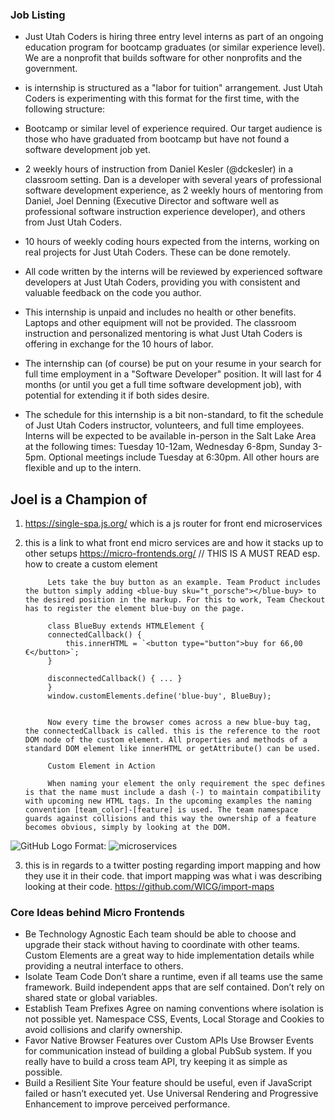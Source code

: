 ### Job Listing


- Just Utah Coders is hiring three entry level interns as part of an ongoing education program for bootcamp graduates (or similar experience level). We are a nonprofit that builds software for other nonprofits and the government.

- is internship is structured as a "labor for tuition" arrangement. Just Utah Coders is experimenting with this format for the first time, with the following structure:

- Bootcamp or similar level of experience required. Our target audience is those who have graduated from bootcamp but have not found a software development job yet.

- 2 weekly hours of instruction from Daniel Kesler (@dckesler) in a classroom setting. Dan is a developer with several years of professional software development experience, as 2 weekly hours of mentoring from Daniel, Joel Denning (Executive Director and software well as professional software instruction experience developer), and others from Just Utah Coders.

- 10 hours of weekly coding hours expected from the interns, working on real projects for Just Utah Coders. These can be done remotely.

- All code written by the interns will be reviewed by experienced software developers at Just Utah Coders, providing you with consistent and valuable feedback on the code you author.

- This internship is unpaid and includes no health or other benefits. Laptops and other equipment will not be provided. The classroom instruction and personalized mentoring is what Just Utah Coders is offering in exchange for the 10 hours of labor.

- The internship can (of course) be put on your resume in your search for full time employment in a "Software Developer" position. It will last for 4 months (or until you get a full time software development job), with potential for extending it if both sides desire.

- The schedule for this internship is a bit non-standard, to fit the schedule of Just Utah Coders instructor, volunteers, and full time employees. Interns will be expected to be available in-person in the Salt Lake Area at the following times: Tuesday 10-12am, Wednesday 6-8pm, Sunday 3-5pm. Optional meetings include Tuesday at 6:30pm. All other hours are flexible and up to the intern.

## Joel is a Champion of 

1. https://single-spa.js.org/ which is a js router for front end microservices

2. this is a link to what front end micro services are and how it stacks up to other setups https://micro-frontends.org/ // THIS IS A MUST READ esp. how to create a custom element

            Lets take the buy button as an example. Team Product includes the button simply adding <blue-buy sku="t_porsche"></blue-buy> to the desired position in the markup. For this to work, Team Checkout has to register the element blue-buy on the page.

            class BlueBuy extends HTMLElement {
            connectedCallback() {
                this.innerHTML = `<button type="button">buy for 66,00 €</button>`;
            }

            disconnectedCallback() { ... }
            }
            window.customElements.define('blue-buy', BlueBuy);

            
            Now every time the browser comes across a new blue-buy tag, the connectedCallback is called. this is the reference to the root DOM node of the custom element. All properties and methods of a standard DOM element like innerHTML or getAttribute() can be used.

            Custom Element in Action

            When naming your element the only requirement the spec defines is that the name must include a dash (-) to maintain compatibility with upcoming new HTML tags. In the upcoming examples the naming convention [team_color]-[feature] is used. The team namespace guards against collisions and this way the ownership of a feature becomes obvious, simply by looking at the DOM.

![GitHub Logo](/monolith.png)
Format: ![microservices](url)

3. this is in regards to a twitter posting regarding import mapping and how they use it in their code. that import mapping was what i was describing looking at their code. 
https://github.com/WICG/import-maps


### Core Ideas behind Micro Frontends
- Be Technology Agnostic
Each team should be able to choose and upgrade their stack without having to coordinate with other teams. Custom Elements are a great way to hide implementation details while providing a neutral interface to others.
- Isolate Team Code
Don’t share a runtime, even if all teams use the same framework. Build independent apps that are self contained. Don’t rely on shared state or global variables.
- Establish Team Prefixes
Agree on naming conventions where isolation is not possible yet. Namespace CSS, Events, Local Storage and Cookies to avoid collisions and clarify ownership.
- Favor Native Browser Features over Custom APIs
Use Browser Events for communication instead of building a global PubSub system. If you really have to build a cross team API, try keeping it as simple as possible.
- Build a Resilient Site
Your feature should be useful, even if JavaScript failed or hasn’t executed yet. Use Universal Rendering and Progressive Enhancement to improve perceived performance.

